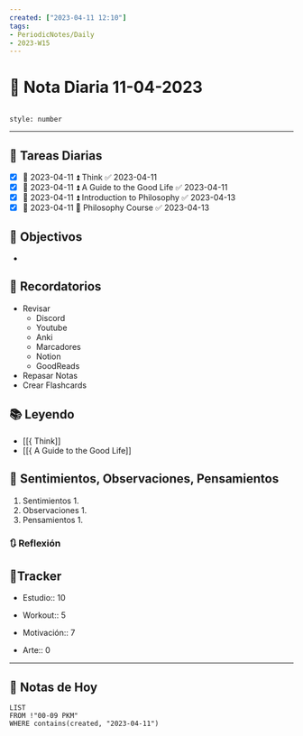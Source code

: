 ```yaml
---
created: ["2023-04-11 12:10"]
tags:
- PeriodicNotes/Daily
- 2023-W15
---
```


# 📅 Nota Diaria 11-04-2023
```toc

style: number

```

---
## 🔷 Tareas Diarias
- [x] 📅 2023-04-11 ⏫ Think ✅ 2023-04-11
- [x] 📅 2023-04-11 ⏫ A Guide to the Good Life ✅ 2023-04-11
- [x] 📅 2023-04-11 ⏫ Introduction to Philosophy ✅ 2023-04-13
- [x] 📅 2023-04-11 🔽 Philosophy Course ✅ 2023-04-13

## 🎯 Objectivos
- 
## 📕 Recordatorios
- Revisar
	- Discord
	- Youtube
	- Anki
	- Marcadores
	- Notion
	- GoodReads
- Repasar Notas
- Crear Flashcards

## 📚 Leyendo
- [[{ Think]]
- [[{ A Guide to the Good Life]]
## 💬 Sentimientos, Observaciones, Pensamientos 
1. Sentimientos
	1. 
2. Observaciones
	1. 
3. Pensamientos
	1. 
### 🔃 Reflexión

## 🔷Tracker

- Estudio:: 10

- Workout:: 5

- Motivación:: 7

- Arte:: 0
---

## 📅 Notas de Hoy
```dataview
LIST 
FROM !"00-09 PKM" 
WHERE contains(created, "2023-04-11")
```